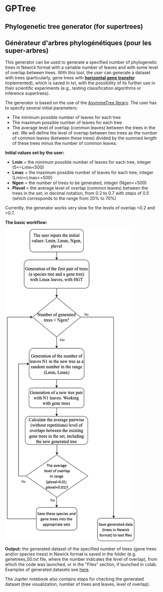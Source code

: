 # GPTree
## Phylogenetic tree generator (for supertrees)

## Générateur d'arbres phylogénétiques (pour les super-arbres)

This generator can be used to generate a specified number of phylogenetic trees in Newick format with a variable number of leaves and with some level of overlap between trees. With this tool, the user can generate a dataset with trees (particularly, gene trees with **[horizontal gene transfer](https://github.com/tahiri-lab/GPTree/tree/main/HGT_test)** implemented), which is saved in txt, with the possibility of its further use in their scientific experiments (e.g., testing classification algorithms or inference supertrees).

The generator is based on the use of the [AsymmeTree library](https://github.com/david-schaller/AsymmeTree).
The user has to specify several initial parameters:

*   The minimum possible number of leaves for each tree
*   The maximum possible number of leaves for each tree
*   The average level of overlap (common leaves) between the trees in the set. We will define the level of overlap between two trees as the number of common leaves (between these trees) divided by the summed length of these trees minus the number of common leaves.

**Initial values set by the user:**

*   **Lmin** = the minimum possible number of leaves for each tree, integer (5<=Lmin<500)
*   **Lmax** = the maximum possible number of leaves for each tree, integer (Lmin<Lmax<=500)
*   **Ngen** = the number of trees to be generated, integer (Ngen<=500)
*   **Plevel** = the average level of overlap (common leaves) between the trees in the set, in decimal notation, from 0.2 to 0.7 with steps of 0.5 (which corresponds to the range from 20% to 70%)

Currently, the generator works very slow for the levels of overlap <0.2 and >0.7.

**The basic workflow:**

![The basic workflow](https://github.com/tahiri-lab/GPTree/blob/main/img/flow.png)

**Output:** the generated dataset of the specified number of trees (gene trees and/or species trees) in Newick format is saved in the folder (e.g. genetrees_50.txt file, where the number indicates the level of overlap), from which the code was launched, or in the "Files" section, if launched in colab. Examples of generated datasets see [here](https://github.com/tahiri-lab/GPTree/tree/main/test_datasets).

The Jupiter notebook also contains steps for checking the generated dataset (tree visualization, number of trees and leaves, level of overlap).
